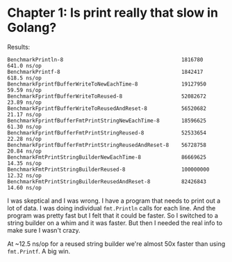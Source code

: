 # Chapter 1: Is print really that slow in Golang?

Results:

```
BenchmarkPrintln-8                                      1816780             641.0 ns/op
BenchmarkPrintf-8                                       1842417             618.5 ns/op
BenchmarkFprintfBufferWriteToNewEachTime-8             	19127950	        59.59 ns/op
BenchmarkFprintfBufferWriteToReused-8                  	52082672	        23.89 ns/op
BenchmarkFprintfBufferWriteToReusedAndReset-8          	56520682	        21.17 ns/op
BenchmarkFprintfBufferFmtPrintStringNewEachTime-8      	18596625	        61.30 ns/op
BenchmarkFprintfBufferFmtPrintStringReused-8           	52533654	        22.28 ns/op
BenchmarkFprintfBufferFmtPrintStringReusedAndReset-8   	56728758	        20.84 ns/op
BenchmarkFmtPrintStringBuilderNewEachTime-8            	86669625	        14.35 ns/op
BenchmarkFmtPrintStringBuilderReused-8                 	100000000	        12.32 ns/op
BenchmarkFmtPrintStringBuilderReusedAndReset-8         	82426843	        14.60 ns/op
```

I was skeptical and I was wrong. I have a program that needs to print out a lot of data. I was
doing individual `fmt.Println` calls for each line. And the program was pretty fast but I felt
that it could be faster. So I switched to a string builder on a whim and it was faster. But then
I needed the real info to make sure I wasn't crazy.

At ~12.5 ns/op for a reused string builder we're almost 50x faster than using `fmt.Printf`. A
big win.
